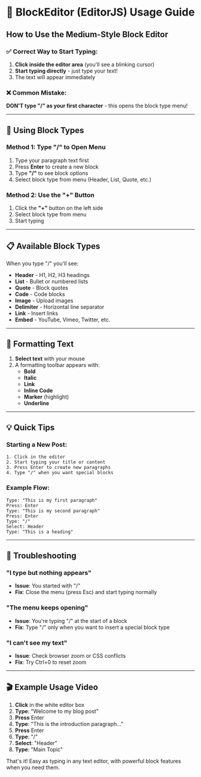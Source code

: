# 📝 BlockEditor (EditorJS) Usage Guide

## How to Use the Medium-Style Block Editor

### ✅ **Correct Way to Start Typing:**

1. **Click inside the editor area** (you'll see a blinking cursor)
2. **Start typing directly** - just type your text!
3. The text will appear immediately

### ❌ **Common Mistake:**

**DON'T type "/" as your first character** - this opens the block type menu!

---

## 🎯 **Using Block Types**

### Method 1: Type "/" to Open Menu
1. Type your paragraph text first
2. Press **Enter** to create a new block
3. Type **"/"** to see block options
4. Select block type from menu (Header, List, Quote, etc.)

### Method 2: Use the "+" Button
1. Click the **"+"** button on the left side
2. Select block type from menu
3. Start typing

---

## 📋 **Available Block Types**

When you type "/" you'll see:

- **Header** - H1, H2, H3 headings
- **List** - Bullet or numbered lists
- **Quote** - Block quotes
- **Code** - Code blocks
- **Image** - Upload images
- **Delimiter** - Horizontal line separator
- **Link** - Insert links
- **Embed** - YouTube, Vimeo, Twitter, etc.

---

## 🎨 **Formatting Text**

1. **Select text** with your mouse
2. A formatting toolbar appears with:
   - **Bold**
   - **Italic**
   - **Link**
   - **Inline Code**
   - **Marker** (highlight)
   - **Underline**

---

## 💡 **Quick Tips**

### Starting a New Post:
```
1. Click in the editor
2. Start typing your title or content
3. Press Enter to create new paragraphs
4. Type "/" when you want special blocks
```

### Example Flow:
```
Type: "This is my first paragraph"
Press: Enter
Type: "This is my second paragraph"
Press: Enter
Type: "/"
Select: Header
Type: "This is a heading"
```

---

## 🐛 **Troubleshooting**

### "I type but nothing appears"
- **Issue**: You started with "/"
- **Fix**: Close the menu (press Esc) and start typing normally

### "The menu keeps opening"
- **Issue**: You're typing "/" at the start of a block
- **Fix**: Type "/" only when you want to insert a special block type

### "I can't see my text"
- **Issue**: Check browser zoom or CSS conflicts
- **Fix**: Try Ctrl+0 to reset zoom

---

## 🎬 **Example Usage Video**

1. **Click** in the white editor box
2. **Type**: "Welcome to my blog post"
3. **Press** Enter
4. **Type**: "This is the introduction paragraph..."
5. **Press** Enter
6. **Type**: "/" 
7. **Select**: "Header"
8. **Type**: "Main Topic"

That's it! Easy as typing in any text editor, with powerful block features when you need them.
